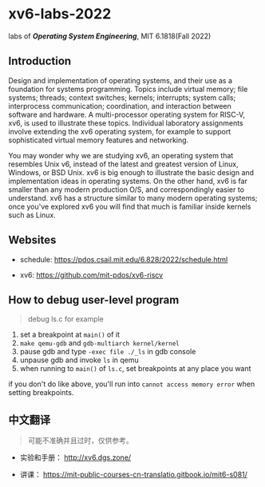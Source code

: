 # xv6-labs-2022
labs of ***Operating System Engineering***, MIT 6.1818(Fall 2022)

## Introduction
Design and implementation of operating systems, and their use as a foundation for systems programming. Topics include virtual memory; file systems; threads; context switches; kernels; interrupts; system calls; interprocess communication; coordination, and interaction between software and hardware. A multi-processor operating system for RISC-V, xv6, is used to illustrate these topics. Individual laboratory assignments involve extending the xv6 operating system, for example to support sophisticated virtual memory features and networking.

You may wonder why we are studying xv6, an operating system that resembles Unix v6, instead of the latest and greatest version of Linux, Windows, or BSD Unix. xv6 is big enough to illustrate the basic design and implementation ideas in operating systems. On the other hand, xv6 is far smaller than any modern production O/S, and correspondingly easier to understand. xv6 has a structure similar to many modern operating systems; once you've explored xv6 you will find that much is familiar inside kernels such as Linux.

## Websites
+ schedule: https://pdos.csail.mit.edu/6.828/2022/schedule.html

+ xv6: https://github.com/mit-pdos/xv6-riscv

## How to debug user-level program
> debug ls.c for example
1. set a breakpoint at `main()` of it
2. `make qemu-gdb` and `gdb-multiarch kernel/kernel`
3. pause gdb and type `-exec file ./_ls` in gdb console
4. unpause gdb and invoke `ls` in qemu
5. when running to `main()` of `ls.c`, set breakpoints at any place you want

if you don't do like above, you'll run into `cannot access memory error` when setting breakpoints.

## 中文翻译
> 可能不准确并且过时，仅供参考。
+ 实验和手册： http://xv6.dgs.zone/

+ 讲课： https://mit-public-courses-cn-translatio.gitbook.io/mit6-s081/
